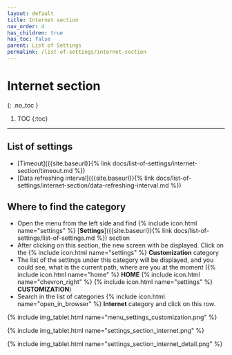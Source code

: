 ```yaml
---
layout: default
title: Internet section
nav_order: 4
has_children: true
has_toc: false
parent: List of Settings
permalink: /list-of-settings/internet-section
---
```


# Internet section
{: .no_toc }

1. TOC
{:toc}

---

## List of settings
- [Timeout]({{site.baseurl}}{% link docs/list-of-settings/internet-section/timeout.md %})
- [Data refreshing interval]({{site.baseurl}}{% link docs/list-of-settings/internet-section/data-refreshing-interval.md %})

## Where to find the category
- Open the menu from the left side and find {% include icon.html name="settings" %} [**Settings**]({{site.baseurl}}{% link docs/list-of-settings/list-of-settings.md %}) section
- After clicking on this section, the new screen with be displayed. Click on the {% include icon.html name="settings" %} **Customization** category
- The list of the settings under this category will be displayed, and you could see, what is the current path, where are you at the moment ({% include icon.html name="home" %} **HOME** {% include icon.html name="chevron_right" %} {% include icon.html name="settings" %} **CUSTOMIZATION**)
- Search in the list of categories {% include icon.html name="open_in_browser" %} **Internet** category and click on this row.

{% include img_tablet.html name="menu_settings_customization.png" %}

{% include img_tablet.html name="settings_section_internet.png" %}

{% include img_tablet.html name="settings_section_internet_detail.png" %}